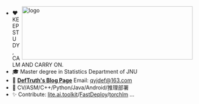 <img src="https://github-readme-stats.vercel.app/api?username=DefTruth&show_icons=true&theme=onedark" alt="logo" height="140" width="450" align="right" style="margin: 5px; margin-bottom: 0px;" />  

- ❤ KEEP STUDY, CALM AND CARRY ON.
- 🎓 Master degree in Statistics Department of JNU
- 📖 [**DefTruth's Blog Page**](https://www.zhihu.com/people/qyjdef/posts) Email: qyjdef@163.com
- 🔭 CV/ASM/C++/Python/Java/Android/推理部署
- ✨ Contribute: [lite.ai.toolkit](https://github.com/DefTruth/lite.ai.toolkit)/[FastDeploy](https://github.com/PaddlePaddle/FastDeploy)/[torchlm](https://github.com/DefTruth/torchlm) ...


